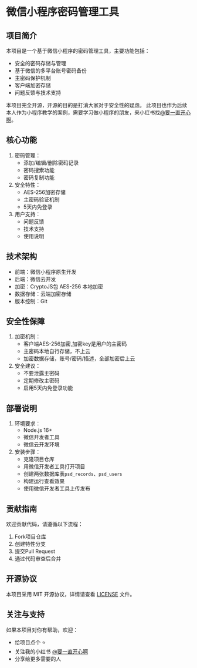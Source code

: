# 微信小程序密码管理工具

## 项目简介
本项目是一个基于微信小程序的密码管理工具，主要功能包括：
- 安全的密码存储与管理
- 基于微信的多平台账号密码备份
- 主密码保护机制
- 客户端加密存储
- 问题反馈与技术支持

本项目完全开源，开源的目的是打消大家对于安全性的疑虑。
此项目也作为后续本人作为小程序教学的案例，需要学习做小程序的朋友，来小红书找[@要一直开心啊](https://www.xiaohongshu.com/user/profile/610e50bd00000000010088fd)。

## 核心功能
1. 密码管理：
   - 添加/编辑/删除密码记录
   - 密码搜索功能
   - 密码复制功能
2. 安全特性：
   - AES-256加密存储
   - 主密码验证机制
   - 5天内免登录
3. 用户支持：
   - 问题反馈
   - 技术支持
   - 使用说明

## 技术架构
- 前端：微信小程序原生开发
- 后端：微信云开发
- 加密：CryptoJS包 AES-256 本地加密
- 数据存储：云端加密存储
- 版本控制：Git

## 安全性保障
1. 加密机制：
   - 客户端AES-256加密,加密key是用户的主密码
   - 主密码本地自行存储，不上云
   - 加密数据存储，账号/密码/描述，全部加密后上云
2. 安全建议：
   - 不要泄露主密码
   - 定期修改主密码
   - 启用5天内免登录功能

## 部署说明
1. 环境要求：
   - Node.js 16+
   - 微信开发者工具
   - 微信云开发环境
2. 安装步骤：
   - 克隆项目仓库
   - 用微信开发者工具打开项目
   - 创建两张数据库表`psd_records`、`psd_users`
   - 构建运行查看效果
   - 使用微信开发者工具上传发布

## 贡献指南
欢迎贡献代码，请遵循以下流程：
1. Fork项目仓库
2. 创建特性分支
3. 提交Pull Request
4. 通过代码审查后合并

## 开源协议
本项目采用 MIT 开源协议，详情请查看 [LICENSE](LICENSE) 文件。

## 关注与支持
如果本项目对你有帮助，欢迎：
- 给项目点个 ⭐️
- 关注我的小红书 [@要一直开心啊](https://www.xiaohongshu.com/user/profile/610e50bd00000000010088fd)
- 分享给更多需要的人
